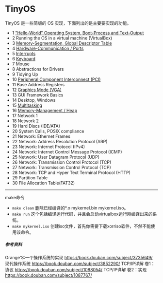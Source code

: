 # TinyOS

TinyOS 是一些简版的 OS 实现，下面列出的是主要要实现的功能。

- 1     ["Hello-World" Operating System, Boot-Process and Text-Output](./doc/1/1.md)
- 2	    Running the OS in a virtual machine (VirtualBox)
- 3	    [Memory-Segmentation, Global Descriptor Table](./doc/3/3.md)
- 4	    [Hardware-Communication / Ports](./doc/4/4.md)
- 5	    [Interrupts](./doc/5/5.md)
- 6	    [Keyboard](./doc/6.6.md)
- 7	    Mouse
- 8	    Abstractions for Drivers
- 9	    Tidying Up
- 10    [Peripheral Component Interconnect (PCI)](./doc/10/10.md)
- 11	Base Address Registers
- 12	[Graphics Mode (VGA)](./doc/12/12.md)
- 13	GUI Framework Basics
- 14	Desktop, Windows
- 15	[Multitasking](./doc/15/15.md)
- 16	[Memory-Management / Heap](./doc/16/16.md)
- 17	Network 1
- 18	Network 2
- 19	Hard Discs (IDE/ATA)
- 20	System Calls, POSIX compliance
- 21	Network: Ethernet Frames
- 22	Network: Address Resolution Protocol (ARP)
- 23	Network: Internet Protocol (IPv4)
- 24	Network: Internet Control Message Protocol (ICMP)
- 25	Network: User Datagram Protocol (UDP)
- 26	Network: Transmission Control Protocol (TCP)
- 27	Network: Transmission Control Protocol (TCP)
- 28	Network: TCP and Hyper Text Terminal Protocol (HTTP)
- 29    Partition Table
- 30    File Allocation Table(FAT32)
-------------------------
make命令
- `make clean`  删除已经编译的*.o mykernel.bin mykernel.iso。
- `make run`    这个包括编译运行代码，并且会启动virtualbox运行刚编译出来的系统。
- `make mykernel.iso`  创建iso文件，首先你需要下载xorriso软件，不然不能使用该命令。

##### 参考资料

Orange'S:一个操作系统的实现 https://book.douban.com/subject/3735649/
现代操作系统 https://book.douban.com/subject/3852290/
TCP/IP详解 卷1：协议 https://book.douban.com/subject/1088054/
TCP/IP详解 卷2：实现 https://book.douban.com/subject/1087767/
